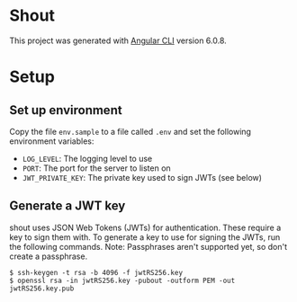 # Shout

This project was generated with [Angular CLI](https://github.com/angular/angular-cli) version 6.0.8.

# Setup

## Set up environment
Copy the file `env.sample` to a file called `.env` and set the following environment variables:

 - `LOG_LEVEL`: The logging level to use
 - `PORT`: The port for the server to listen on
 - `JWT_PRIVATE_KEY`: The private key used to sign JWTs (see below)

## Generate a JWT key
shout uses JSON Web Tokens (JWTs) for authentication. These require a key to sign them with. To generate a key to use for signing the JWTs, run the following commands. Note: Passphrases aren't supported yet, so don't create a passphrase.

    $ ssh-keygen -t rsa -b 4096 -f jwtRS256.key
    $ openssl rsa -in jwtRS256.key -pubout -outform PEM -out jwtRS256.key.pub
